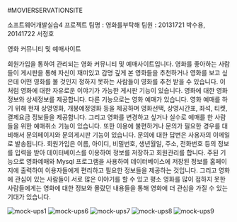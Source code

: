 #MOVIERSERVATIONSITE

소프트웨어개발실습4 프로젝트
팀명 : 영화를부탁해
팀원 : 20131721 박수용, 20141722 서정호

영화 커뮤니티 및 예매사이트

회원가입을 통하여 관리되는 영화 커뮤니티 및 예매사이트입니다. 
영화를 좋아하는 사람들이 게시판을 통해 자신이 재미있고 감명 깊게 본 영화들을 추천하거나 영화를 보고 싶은데 어떤 영화를 볼 것인지 정하지 못하는 사람들이 영화를 추천 받을 수 있습니다. 
이처럼 영화에 대한 자유로운 이야기가 가능한 게시판 기능이 있습니다. 
영화에 대한 영화정보와 상세정보를 제공합니다.
다른 기능으로는 영화 예매가 있습니다. 
영화 예매를 하기 위해 현재 상영영화, 개봉예정영화 등을 제공하며 영화선택, 상영시간표, 좌석, 티켓, 결제요금 정보들을 제공합니다. 
그리고 영화를 변경하고 싶거나 실수로 예매를 한 사람들을 위한 예매취소 기능이 있습니다.
또한 이용에 불편하거나 문의가 필요한 경우를 대비해서 문의페이지와 문의게시판 기능이 있습니다. 문의에 대한 답변은 사용자의 이메일로 발송됩니다.
회원가입은 이름, 아이디, 비밀번호, 생년월일, 주소, 전화번호 등의 정보를 입력을 받아 데이터베이스를 이용하여 정보를 저장하고 회원관리를 합니다. 
주된 기능으로 영화예매와 Mysql 프로그램을 사용하여 데이터베이스에 저장된 정보를 홈페이지에 출력하여 이용자들에게 편리하고 필요한 정보들을 제공하는 것입니다. 
그리고 영화에 관심이 있는 사람들이 서로 많은 이야기를 할 수 있고 평소 영화를 많이 접하지 못한 사람들에게는 영화에 대한 정보와 몰랐던 내용들을 통해 영화에 더 관심을 가질 수 있는 기대가 있습니다.

![mock-ups1](https://user-images.githubusercontent.com/45996110/50227806-ef62be80-03e9-11e9-9b33-380efb448af2.jpg)
![mock-ups6](https://user-images.githubusercontent.com/45996110/50227813-f5589f80-03e9-11e9-997e-0f631203cb94.jpg)
![mock-ups7](https://user-images.githubusercontent.com/45996110/50227816-f7226300-03e9-11e9-86c4-6ba60021928a.jpg)
![mock-ups8](https://user-images.githubusercontent.com/45996110/50227818-f8ec2680-03e9-11e9-8f69-f1e720f8fe35.jpg)
![mock-ups9](https://user-images.githubusercontent.com/45996110/50227821-f984bd00-03e9-11e9-8fd7-31c1840b9cf5.jpg)
